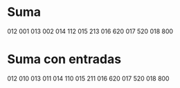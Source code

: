 # Suma

012
001
013
002
014
112
015
213
016
620
017
520
018
800

# Suma con entradas

012
010
013
011
014
110
015
211
016
620
017
520
018
800
